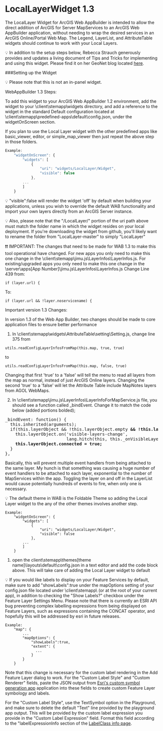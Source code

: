 LocalLayerWidget 1.3
==

The LocalLayer Widget for ArcGIS Web AppBuilder is intended to allow the direct addition of ArcGIS for Server MapServices to an ArcGIS Web AppBuilder application, without needing to wrap the desired services in an ArcGIS Online/Portal Web Map.  The Legend, LayerList, and AttributeTable widgets should continue to work with your Local Layers.

:bulb: In addition to the setup steps below, Rebecca Strauch generously provides and updates a living document of Tips and Tricks for implementing and using this widget.  Please find it on her GeoNet blog located [here](https://geonet.esri.com/blogs/myAlaskaGIS/2015/02/04/tips-for-using-the-custom-locallayer-widget-with-wab-dev-edition).

###Setting up the Widget

:bulb: Please note that this is not an in-panel widget.

WebAppBuilder 1.3 Steps:

To add this widget to your ArcGIS Web AppBuilder 1.2 environment, add the widget to your \client\stemapp\widgets directory, and add a reference to the widget in the standard Default configuration located at \client\stemapp\predefined-apps\default\config.json, under the widgetOnScreen section.

If you plan to use the Local Layer widget with the other predefined apps like basic_viewer, editor, or simple_map_viewer then just repeat the above step in those folders.

```javascript
Example:
	"widgetOnScreen": {
		"widgets": [
			{
				"uri": "widgets/LocalLayer/Widget",
				"visible": false
      		},
      	...
      	]
	}
```

:bulb: "visible":false will render the widget 'off' by default when building your applications, unless you wish to override the default WAB functionality and import your own layers directly from an ArcGIS Server instance.

:bulb: Also, please note that the "/LocalLayer/" portion of the uri path above must match the folder name in which the widget resides on your local deployment.  If you're downloading the widget from github, you'll likely want to rename the folder from "LocalLayer-master" to simply "LocalLayer"

:exclamation::exclamation: IMPORTANT: The changes that need to be made for WAB 1.3 to make this tool operational have changed. For new apps you only need to make this one change in the \client\stemapp\jimu.js\LayerInfos\LayerInfos.js. For existing/upgraded apps you only need to make this one change in the \server\apps\[App Number]\jimu.js\LayerInfos\LayerInfos.js 
Change Line 439 from:
```
if (layer.url) {
```

To:
```
if (layer.url && !layer.noservicename) {
```

Important version 1.3 Changes:

In version 1.3 of the Web App Builder, two changes should be made to core application files to ensure better performance

1) In \client\stemapp\widgets\AttributeTable\setting\Setting.js, change line 375 from
```
utils.readConfigLayerInfosFromMap(this.map, true, true)
```
to
```
utils.readConfigLayerInfosFromMap(this.map, false, true)
```
Changing that first 'true' to a 'false' will tell the menu to read all layers from the map as normal, instead of just ArcGIS Online layers.  Changing the second 'true' to a 'false' will let the Attribute Table include MapNotes layers from AGOL WebMaps.

2) In \client\stemapp\jimu.js\LayerInfos\LayerInfoForMapService.js file, you should see a function called _bindEvent.  Change it to match the code below (added portions bolded);

<pre>
_bindEvent: function() {
  this.inherited(arguments);
  if(this.layerObject && !this.layerObject.empty <b>&& !this.layerObject.connected</b>) {
    this.layerObject.on('visible-layers-change',
                        lang.hitch(this, this._onVisibleLayersChanged));
    <b>this.layerObject.connected = true;</b>
  }
},
</pre>

Basically, this will prevent multiple event handlers from being attached to the same layer.  My hunch is that something was causing a huge number of event handlers to be attached to each layer, exponential to the number of MapServices within the app.  Toggling the layer on and off in the LayerList would cause potentially hundreds of events to fire, when only one is necessary.

:bulb: The default theme in WAB is the Foldable Theme so adding the Local Layer widget to the any of the other themes involves another step.

```
Example:
    "widgetOnScreen": {
        "widgets": [
            {
                "uri": "widgets/LocalLayer/Widget",
                "visible": false
            },
        ...
        ]
    }
```

1. open the client\stemapp\themes\[theme name]\layouts\default\config.json in a text editor and add the code block above. This will take care of adding the Local Layer widget to default

:bulb: If you would like labels to display on your Feature Services by default, make sure to add "showLabels":true under the mapOptions setting of your config.json file located under \client\stemapp\ (or at the root of your current app), in addition to checking the "Show Labels?" checkbox under the Feature Layer Settings Menu.  Please note that there is currently an ESRI API bug preventing complex labelling expressions from being displayed on Feature Layers, such as expressions containing the CONCAT operator, and hopefully this will be addressed by esri in future releases.

```
Example:
    "map": {
        ...
        "mapOptions": {
            "showLabels":true,
            "extent": {
              ...
            }
        }
    }
```

Note that this change is necessary for the custom label rendering in the Add Feature Layer dialog to work.  For the "Custom Label Style" and "Custom Renderer" fields, paste the JSON output from [Esri's custom symbol generation app](http://developers.arcgis.com/javascript/samples/playground/main.html) application into these fields to create custom Feature Layer symbology and labels.  

For the "Custom Label Style", use the TextSymbol option in the Playground, and make sure to delete the default "Text" line provided by the playground app output.  This will be provided by the custom label expression you provide in the "Custom Label Expression" field.  Format this field according to the "labelExpressionInfo section of the [LabelClass info page](https://developers.arcgis.com/javascript/jsapi/labelclass-amd.html#labelexpressioninfo).